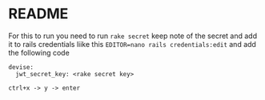 # README
For this to run you need to run `rake secret` keep note of the secret and add it to rails credentials liike this `EDITOR=nano rails credentials:edit` and add the following code 
```
devise:
  jwt_secret_key: <rake secret key>
```

`ctrl+x -> y -> enter`
